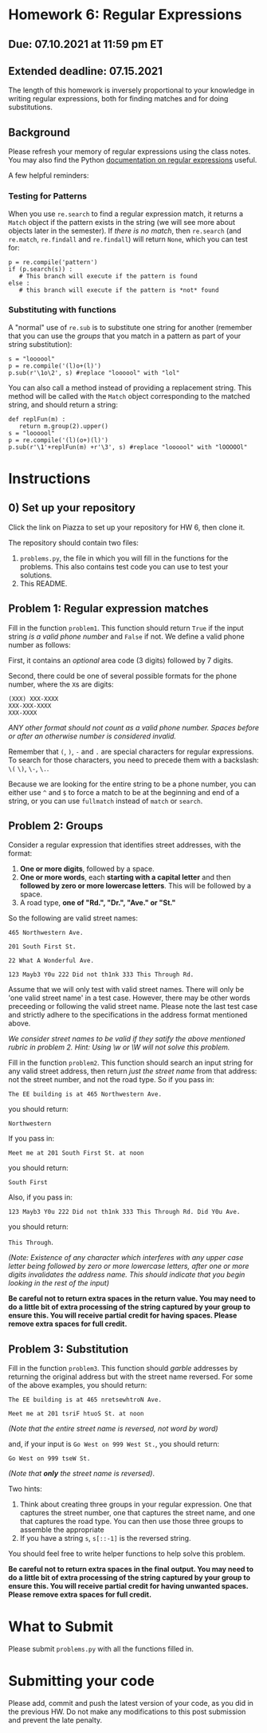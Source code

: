 # Homework 6: Regular Expressions
## Due: 07.10.2021 at 11:59 pm ET
## Extended deadline: 07.15.2021

The length of this homework is inversely proportional to your knowledge in writing regular expressions, both for finding matches and for doing substitutions.

## Background

Please refresh your memory of regular expressions using the class notes. You may also find the Python [documentation on regular expressions](https://docs.python.org/3.6/library/re.html) useful.

A few helpful reminders: 

### Testing for Patterns

When you use `re.search` to find a regular expression match, it returns a `Match` object if the pattern exists in the string (we will see more about objects later in the semester). If *there is no match*, then `re.search` (and `re.match`, `re.findall` and `re.findall`) will return `None`,  which you can test for:

```
p = re.compile('pattern')
if (p.search(s)) :
   # This branch will execute if the pattern is found
else :
   # this branch will execute if the pattern is *not* found
```

### Substituting with functions

A "normal" use of `re.sub` is to substitute one string for another (remember that you can use the *groups* that you match in a pattern as part of your string substitution):

```
s = "loooool"
p = re.compile('(l)o+(l)')
p.sub(r'\1o\2', s) #replace "loooool" with "lol"
```

You can also call a method instead of providing a replacement string. This method will be called with the `Match` object corresponding to the matched string, and should return a string:

```
def replFun(m) :
   return m.group(2).upper()
s = "loooool"   
p = re.compile('(l)(o+)(l)')
p.sub(r'\1'+replFun(m) +r'\3', s) #replace "loooool" with "lOOOOOl"
```

# Instructions

## 0) Set up your repository

Click the link on Piazza to set up your repository for HW 6, then clone it.

The repository should contain two files:

1. `problems.py`, the file in which you will fill in the functions for the problems. This also contains test code you can use to test your solutions.
2. This README.

## Problem 1: Regular expression matches

Fill in the function `problem1`. This function should return `True` if the input string *is a valid phone number* and `False` if not. We define a valid phone number as follows:

First, it contains an *optional* area code (3 digits) followed by 7 digits.

Second, there could be one of several possible formats for the phone number, where the `X`s are digits:

```
(XXX) XXX-XXXX
XXX-XXX-XXXX
XXX-XXXX
```

*ANY other format should not count as a valid phone number. Spaces before or after an otherwise number is considered invalid.*

Remember that `(`, `)`, `-` and `.` are special characters for regular expressions. To search for those characters, you need to precede them with a backslash: `\(` `\)`, `\-`, `\.`.

Because we are looking for the entire string to be a phone number, you can either use `^` and `$` to force a match to be at the beginning and end of a string, or you can use `fullmatch` instead of `match` or `search`.

## Problem 2: Groups

Consider a regular expression that identifies street addresses, with the format:

1. **One or more digits**, followed by a space.
2. **One or more words**, each **starting with a capital letter** and then **followed by zero or more lowercase letters**. This will be followed by a space.
3. A road type, **one of "Rd.", "Dr.", "Ave." or "St."**

So the following are valid street names:

`465 Northwestern Ave.`

`201 South First St.`

`22 What A Wonderful Ave.`

`123 Mayb3 Y0u 222 Did not th1nk 333 This Through Rd.`

Assume that we will only test with valid street names. There will only be 'one valid street name' in a test case. However, there may be other words preceeding or following the valid street name. Please note the last test case and strictly adhere to the specifications in the address format mentioned above. 

*We consider street names to be valid if they satify the above mentioned rubric in problem 2. Hint: Using \w or \W will not solve this problem.*

Fill in the function `problem2`. This function should search an input string for any valid street address, then return *just the street name* from that address: not the street number, and not the road type. So if you pass in:

`The EE building is at 465 Northwestern Ave.`

you should return:

`Northwestern`

If you pass in:

`Meet me at 201 South First St. at noon`

you should return:

`South First`

Also, if you pass in:

`123 Mayb3 Y0u 222 Did not th1nk 333 This Through Rd. Did Y0u Ave.`

you should return:

`This Through`.

*(Note: Existence of any character which interferes with any upper case letter being followed by zero or more lowercase letters, after one or more digits invalidates the address name. This should indicate that you begin looking in the rest of the input)*



**Be careful not to return extra spaces in the return value. You may need to do a little bit of extra processing of the string captured by your group to ensure this. You will receive partial credit for having spaces. Please remove extra spaces for full credit.**

## Problem 3: Substitution

Fill in the function `problem3`. This function should *garble* addresses by returning the original address but with the street name reversed. For some of the above  examples, you should return:

`The EE building is at 465 nretsewhtroN Ave.`

`Meet me at 201 tsriF htuoS St. at noon`

*(Note that the entire street name is reversed, not word by word)*

and, if your input is `Go West on 999 West St.`,
you should return:

`Go West on 999 tseW St.`

*(Note that **only** the street name is reversed)*.

Two hints:

1. Think about creating three groups in your regular expression. One that captures the street number, one that captures the street name, and one that captures the road type. You can then use those three groups to assemble the appropriate 
2. If you have a string `s`, `s[::-1]` is the reversed string.

You should feel free to write helper functions to help solve this problem.

**Be careful not to return extra spaces in the final output. You may need to do a little bit of extra processing of the string captured by your group to ensure this. You will receive partial credit for having unwanted spaces. Please remove extra spaces for full credit.**

# What to Submit

Please submit `problems.py` with all the functions filled in.

# Submitting your code

Please add, commit and push the latest version of your code, as you did in the previous HW.
Do not make any modifications to this post submission and prevent the late penalty.
